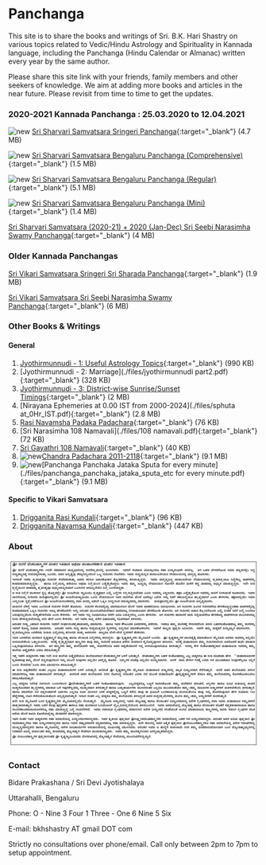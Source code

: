# Panchanga

This site is to share the books and writings of Sri. B.K. Hari Shastry on various topics related to Vedic/Hindu Astrology and Spirituality in Kannada language, including the Panchanga (Hindu Calendar or Almanac) written every year by the same author.

Please share this site link with your friends, family members and other seekers of knowledge. We aim at adding more books and articles in the near future. Please revisit from time to time to get the updates.

### 2020-2021 Kannada Panchanga : 25.03.2020 to 12.04.2021
![new](https://panchanga.karigiri.net/new.png "NEW")
[Sri Sharvari Samvatsara Sringeri Panchanga](./files/sringeri_panchang_sharvari.pdf){:target="_blank"} (4.7 MB)

![new](https://panchanga.karigiri.net/new.png "NEW")
[Sri Sharvari Samvatsara Bengaluru Panchanga (Comprehensive)](./files/sharvari_50.pdf){:target="_blank"} (1.5 MB)

![new](https://panchanga.karigiri.net/new.png "NEW")
[Sri Sharvari Samvatsara Bengaluru Panchanga (Regular)](./files/sharvari_30.pdf){:target="_blank"} (5.1 MB)

![new](https://panchanga.karigiri.net/new.png "NEW")
[Sri Sharvari Samvatsara Bengaluru Panchanga (Mini)](./files/sharvari_20.pdf){:target="_blank"} (1.4 MB)

[Sri Sharvari Samvatsara (2020-21) + 2020 (Jan-Dec) Sri Seebi Narasimha Swamy Panchanga](./files/sharvari_muhurtha_panchanga.pdf){:target="_blank"} (4 MB)

### Older Kannada Panchangas

[Sri Vikari Samvatsara Sringeri Sri Sharada Panchanga](./files/vikari_sringeri_panchanga.pdf){:target="_blank"} (1.9 MB)

[Sri Vikari Samvatsara Sri Seebi Narasimha Swamy Panchanga](./files/sheebi_pan.pdf){:target="_blank"} (6 MB)


### Other Books & Writings

#### General
1. [Jyothirmunnudi - 1: Useful Astrology Topics](./files/jyothirmunnudi_part1.pdf){:target="_blank"} (990 KB)
2. [Jyothirmunnudi - 2: Marriage](./files/jyothirmunnudi part2.pdf){:target="_blank"} (328 KB)
3. [Jyothirmunnudi - 3: District-wise Sunrise/Sunset Timings](./files/jyothirmunnudi_part_3_A5.pdf){:target="_blank"} (2 MB)
4. [Nirayana Ephemeries at 0.00 IST from 2000-2024](./files/sphuta at_0Hr_IST.pdf){:target="_blank"} (2.8 MB)
5. [Rasi Navamsha Padaka Padachara](./files/NEW_raSI_Navamsha_padaka_PADACHARA.pdf){:target="_blank"} (76 KB)
6. [Sri Narasimha 108 Namavali](./files/108 namavali.pdf){:target="_blank"} (72 KB)
7. [Sri Gayathri 108 Namavali](./files/gayatri_saptarshi_108.pdf){:target="_blank"} (40 KB)
8. ![new](https://panchanga.karigiri.net/new.png "NEW")[Chandra Padachara 2011-2118](./files/chandra_padchara_2011_2118.pdf){:target="_blank"} (9.1 MB)
8. ![new](https://panchanga.karigiri.net/new.png "NEW")[Panchanga Panchaka Jataka Sputa for every minute](./files/panchanga_panchaka_jataka_sputa_etc for every minute.pdf){:target="_blank"} (9.1 MB)



#### Specific to Vikari Samvatsara

1. [Drigganita Rasi Kundali](./files/RASI_vikari.pdf){:target="_blank"} (96 KB)
2. [Drigganita Navamsa Kundali](./files/NAVAMSA_vikari.pdf){:target="_blank"} (447 KB)

### About
![Image](about.png)

### Contact

Bidare Prakashana / Sri Devi Jyotishalaya

Uttarahalli, Bengaluru

Phone: O - Nine 3 Four 1 Three - One 6 Nine 5 Six

E-mail: bkhshastry AT gmail DOT com

Strictly no consultations over phone/email. Call only between 2pm to 7pm to setup appointment.
